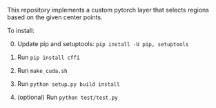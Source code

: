 This repository implements a custom pytorch layer that selects regions based on the given center points.

To install:

0. Update pip and setuptools: `pip install -U pip, setuptools`

1. Run `pip install cffi`

2. Run `make_cuda.sh`

3. Run `python setup.py build install`

4. (optional) Run `python test/test.py`


